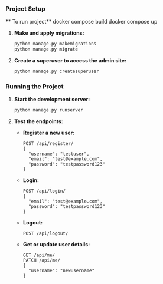 ### Project Setup

** To run project**
docker compose build
docker compose up

1. **Make and apply migrations:**

   ```sh
   python manage.py makemigrations
   python manage.py migrate
   ```

2. **Create a superuser to access the admin site:**
   ```sh
   python manage.py createsuperuser
   ```

### Running the Project

1. **Start the development server:**

   ```sh
   python manage.py runserver
   ```

2. **Test the endpoints:**

   - **Register a new user:**

     ```
     POST /api/register/
     {
       "username": "testuser",
       "email": "test@example.com",
       "password": "testpassword123"
     }
     ```

   - **Login:**

     ```
     POST /api/login/
     {
       "email": "test@example.com",
       "password": "testpassword123"
     }
     ```

   - **Logout:**

     ```
     POST /api/logout/
     ```

   - **Get or update user details:**
     ```
     GET /api/me/
     PATCH /api/me/
     {
       "username": "newusername"
     }
     ```
